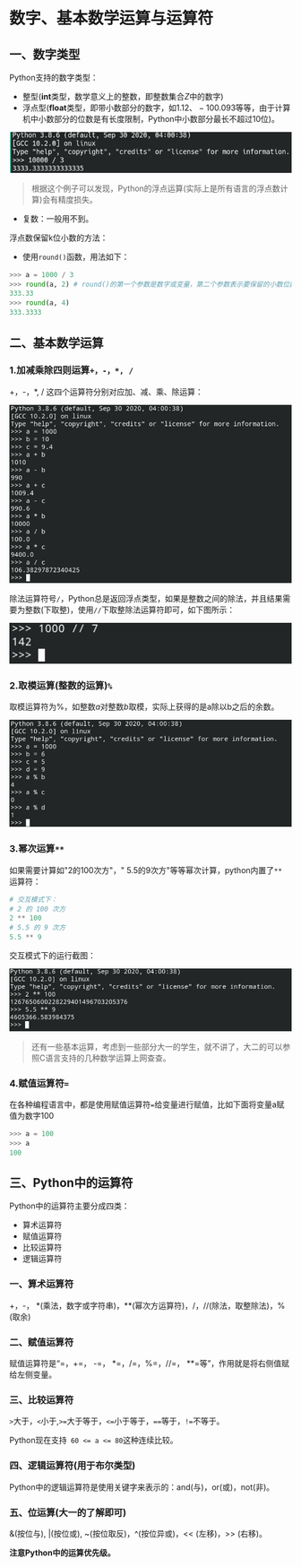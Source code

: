 # 数字、基本数学运算与运算符

## 一、数字类型

Python支持的数字类型：

+ 整型(**int**类型，数学意义上的整数，即整数集合$Z$中的数字)
+ 浮点型(**float**类型，即带小数部分的数字，如$1.12、-100.093$等等，由于计算机中小数部分的位数是有长度限制，Python中小数部分最长不超过10位)。

![](div.png)

>  根据这个例子可以发现，Python的浮点运算(实际上是所有语言的浮点数计算)会有精度损失。

+ 复数：一般用不到。



浮点数保留k位小数的方法：

+ 使用`round()`函数，用法如下：

```python
>>> a = 1000 / 3
>>> round(a, 2) # round()的第一个参数是数字或变量，第二个参数表示要保留的小数位数
333.33
>>> round(a, 4)
333.3333
```



## 二、基本数学运算

### 1.加减乘除四则运算`+，-，*, /`

+，-，*, / 这四个运算符分别对应加、减、乘、除运算：

<img src="plus_minus_multiply_divide.png" style="zoom:75%;" />

除法运算符号`/`，Python总是返回浮点类型，如果是整数之间的除法，并且结果需要为整数(下取整)，使用`//`下取整除法运算符即可，如下图所示：

![](floor_divide.png)



### 2.取模运算(整数的运算)`%`

取模运算符为%，如整数$a$对整数$b$取模，实际上获得的是a除以b之后的余数。

<img src="mod.png" style="zoom:75%;" />



### 3.幂次运算`**`

如果需要计算如"2的100次方"，" 5.5的9次方"等等幂次计算，python内置了`** `运算符：

```python
# 交互模式下：
# 2 的 100 次方
2 ** 100
# 5.5 的 9 次方
5.5 ** 9
```

交互模式下的运行截图：

 <img src="power.png" style="zoom:75%;" />

> 还有一些基本运算，考虑到一些部分大一的学生，就不讲了，大二的可以参照C语言支持的几种数学运算上网查查。



### 4.赋值运算符`=`

在各种编程语言中，都是使用赋值运算符`=`给变量进行赋值，比如下面将变量a赋值为数字100

```python
>>> a = 100
>>> a
100
```



## 三、Python中的运算符

Python中的运算符主要分成四类：

+ 算术运算符
+ 赋值运算符
+ 比较运算符
+ 逻辑运算符

### 一、算术运算符

+，-， \*(乘法，数字或字符串)，\*\*(幂次方运算符)，/，//(除法，取整除法)，%(取余)



### 二、赋值运算符

赋值运算符是“=，+=， -=， *=，/=，%=，//=， **=等”，作用就是将右侧值赋给左侧变量。



### 三、比较运算符

`>`大于，`<`小于,`>=`大于等于，`<=`小于等于，`==`等于，`!=`不等于。

Python现在支持` 60 <= a <= 80`这种连续比较。



### 四、逻辑运算符(用于布尔类型)

Python中的逻辑运算符是使用关键字来表示的：and(与)，or(或)，not(非)。



### 五、位运算(大一的了解即可)

&(按位与), |(按位或), ~(按位取反)，^(按位异或)，<< (左移)，>> (右移)。

 **注意Python中的运算优先级。**